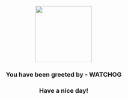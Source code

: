 <p align="center">
            <img src="https://raw.githubusercontent.com/PokeAPI/sprites/master/sprites/pokemon/505.png" width="150" height="150">
          </p>
          <h3 align="center">You have been greeted by - <b>WATCHOG</b></h3>
          <h3 align="center">Have a nice day!</h3>
